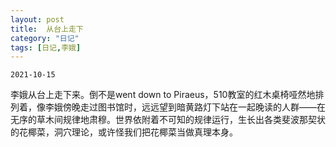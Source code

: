 ```yaml
---
layout: post
title:  从台上走下
category: "日记"
tags: [日记,李娥]
---
```

`2021-10-15`

李娥从台上走下来。倒不是went down to Piraeus，510教室的红木桌椅哑然地排列着，像李娥傍晚走过图书馆时，远远望到暗黄路灯下站在一起晚读的人群——在无序的草木间规律地肃穆。世界依附着不可知的规律运行，生长出各类斐波那契状的花椰菜，洞穴理论，或许怪我们把花椰菜当做真理本身。 